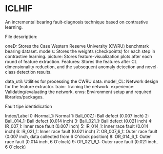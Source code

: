 # ICLHIF


An incremental bearing fault-diagnosis technique based on contrastive learning.

File description:

oneD: Stores the Case Western Reserve University (CWRU) benchmark bearing dataset.
models: Stores the weights (checkpoints) for each step in contrastive learning.
picture: Stores feature-visualization plots after each round of feature extraction.
Features: Stores the features after CL dimensionality reduction, and the subsequent anomaly detection and novel-class detection results.

data_util: Utilities for processing the CWRU data.
model_CL: Network design for the feature extractor.
train: Training the network.
experience: Validating/evaluating the network.
envs: Environment setup and required libraries/packages.

Fault tipe identidication 

Index/Label 
0 :Normal_1: Normal
1: Ball_007_1: Ball defect (0.007 inch)
2: Ball_014_1: Ball defect (0.014 inch)
3: Ball_021_1: Ball defect (0.021 inch)
4: IR_007_1: Inner race fault (0.007 inch)
5: IR_014_1: Inner race fault (0.014 inch)
6: IR_021_1: Inner race fault (0.021 inch)
7: OR_007_6_1: Outer race fault (0.007 inch, data collected from 6 O'clock position)
8: OR_014_6_1: Outer race fault (0.014 inch, 6 O'clock)
9: OR_021_6_1: Outer race fault (0.021 inch, 6 O'clock)